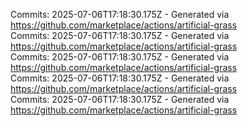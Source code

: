 Commits: 2025-07-06T17:18:30.175Z - Generated via https://github.com/marketplace/actions/artificial-grass
<br>
Commits: 2025-07-06T17:18:30.175Z - Generated via https://github.com/marketplace/actions/artificial-grass
<br>
Commits: 2025-07-06T17:18:30.175Z - Generated via https://github.com/marketplace/actions/artificial-grass
<br>
Commits: 2025-07-06T17:18:30.175Z - Generated via https://github.com/marketplace/actions/artificial-grass
<br>
Commits: 2025-07-06T17:18:30.175Z - Generated via https://github.com/marketplace/actions/artificial-grass
<br>
